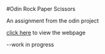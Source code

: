 #Odin Rock Paper Scissors

An assignment from the odin project

[click here](https://slavidkent.github.io/odin-rock-paper-scissors/) to view the webpage

--work in progress